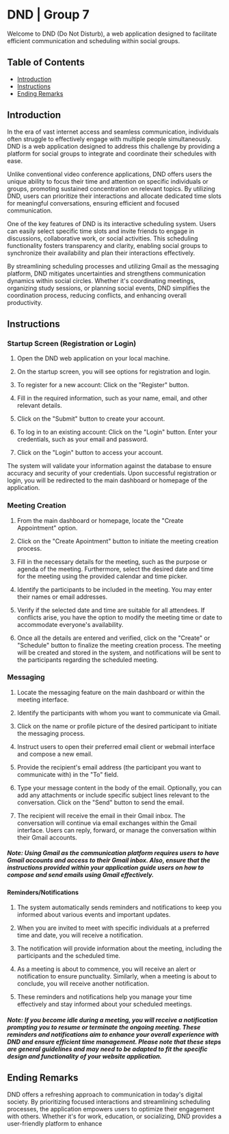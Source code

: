 # DND | Group 7

Welcome to DND (Do Not Disturb), a web application designed to facilitate efficient communication and scheduling within social groups.

## Table of Contents
- [Introduction](#introduction)
- [Instructions](#instructions)
- [Ending Remarks](#ending-remarks)

## Introduction

In the era of vast internet access and seamless communication, individuals often struggle to effectively engage with multiple people simultaneously. DND is a web application designed to address this challenge by providing a platform for social groups to integrate and coordinate their schedules with ease.

Unlike conventional video conference applications, DND offers users the unique ability to focus their time and attention on specific individuals or groups, promoting sustained concentration on relevant topics. By utilizing DND, users can prioritize their interactions and allocate dedicated time slots for meaningful conversations, ensuring efficient and focused communication.

One of the key features of DND is its interactive scheduling system. Users can easily select specific time slots and invite friends to engage in discussions, collaborative work, or social activities. This scheduling functionality fosters transparency and clarity, enabling social groups to synchronize their availability and plan their interactions effectively.

By streamlining scheduling processes and utilizing Gmail as the messaging platform, DND mitigates uncertainties and strengthens communication dynamics within social circles. Whether it's coordinating meetings, organizing study sessions, or planning social events, DND simplifies the coordination process, reducing conflicts, and enhancing overall productivity.

## Instructions

### Startup Screen (Registration or Login)
1. Open the DND web application on your local machine.

2. On the startup screen, you will see options for registration and login.

3. To register for a new account: Click on the "Register" button.

4. Fill in the required information, such as your name, email, and other relevant details.

5. Click on the "Submit" button to create your account.

6. To log in to an existing account: Click on the "Login" button. Enter your credentials, such as your email and password.

7. Click on the "Login" button to access your account.

The system will validate your information against the database to ensure accuracy and security of your credentials.
Upon successful registration or login, you will be redirected to the main dashboard or homepage of the application.

### Meeting Creation
1. From the main dashboard or homepage, locate the "Create Appointment" option.

2. Click on the "Create Apointment" button to initiate the meeting creation process.

3. Fill in the necessary details for the meeting, such as the purpose or agenda of the meeting. Furthermore, select the desired date and time for the meeting using the provided calendar and time picker.

4. Identify the participants to be included in the meeting. You may enter their names or email addresses.

5. Verify if the selected date and time are suitable for all attendees. If conflicts arise, you have the option to modify the meeting time or date to accommodate everyone's availability.

6. Once all the details are entered and verified, click on the "Create" or "Schedule" button to finalize the meeting creation process.
The meeting will be created and stored in the system, and notifications will be sent to the participants regarding the scheduled meeting.

### Messaging
1. Locate the messaging feature on the main dashboard or within the meeting interface.

2. Identify the participants with whom you want to communicate via Gmail.

3. Click on the name or profile picture of the desired participant to initiate the messaging process.

4. Instruct users to open their preferred email client or webmail interface and compose a new email.

5. Provide the recipient's email address (the participant you want to communicate with) in the "To" field.

6. Type your message content in the body of the email. Optionally, you can add any attachments or include specific subject lines relevant to the conversation. Click on the "Send" button to send the email.

7. The recipient will receive the email in their Gmail inbox. The conversation will continue via email exchanges within the Gmail interface. Users can reply, forward, or manage the conversation within their Gmail accounts.

##### Note: Using Gmail as the communication platform requires users to have Gmail accounts and access to their Gmail inbox. Also, ensure that the instructions provided within your application guide users on how to compose and send emails using Gmail effectively.

#### Reminders/Notifications
1. The system automatically sends reminders and notifications to keep you informed about various events and important updates.

2. When you are invited to meet with specific individuals at a preferred time and date, you will receive a notification.

3. The notification will provide information about the meeting, including the participants and the scheduled time.

4. As a meeting is about to commence, you will receive an alert or notification to ensure punctuality. Similarly, when a meeting is about to conclude, you will receive another notification.

5. These reminders and notifications help you manage your time effectively and stay informed about your scheduled meetings.

##### Note: If you become idle during a meeting, you will receive a notification prompting you to resume or terminate the ongoing meeting. These reminders and notifications aim to enhance your overall experience with DND and ensure efficient time management. Please note that these steps are general guidelines and may need to be adapted to fit the specific design and functionality of your website application.

## Ending Remarks
DND offers a refreshing approach to communication in today's digital society. By prioritizing focused interactions and streamlining scheduling processes, the application empowers users to optimize their engagement with others. Whether it's for work, education, or socializing, DND provides a user-friendly platform to enhance
